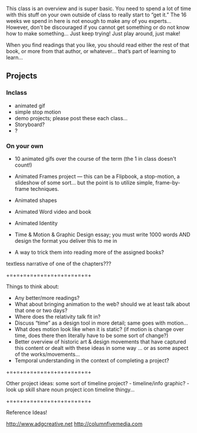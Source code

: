 This class is an overview and is super basic. You need to spend a lot of time with this stuff on your own outside of class to really start to “get it.” The 16 weeks we spend in here is not enough to make any of you experts… However, don't be discouraged if you cannot get something or do not know how to make something… Just keep trying! Just play around, just make!

When you find readings that you like, you should read either the rest of that book, or more from that author, or whatever… that’s part of learning to learn…

## Projects
### Inclass
- animated gif
- simple stop motion
- demo projects; please post these each class…
- Storyboard?
- ?

### On your own
- 10 animated gifs over the course of the term (the 1 in class doesn't count!)
- Animated Frames project — this can be a Flipbook, a stop-motion,  a slideshow of some sort… but the point is to utilize simple, frame-by-frame techniques.
- Animated shapes
- Animated Word video and book
- Animated Identity
- Time & Motion & Graphic Design essay; you must write 1000 words AND design the format you deliver this to me in

- A way to trick them into reading more of the assigned books?

textless narrative of one of the chapters???

+=+=+=+=+=+=+=+=+=+=+=+=+

Things to think about:
- Any better/more readings?
- What about bringing animation to the web? should we at least talk about that one or two days?
- Where does the relativity talk fit in?
- Discuss “time” as a design tool in more detail; same goes with motion…
- What does motion look like when it is static? (if motion is change over time, does there then literally have to be some sort of change?)
- Better overview of historic art & design movements that have captured this content or dealt with these ideas in some way … or as some aspect of the works/movements…
- Temporal understanding in the context of completing a project?

+=+=+=+=+=+=+=+=+=+=+=+=+

Other project ideas:
some sort of timeline project?
	- timeline/info graphic?
	- look up skill share noun project icon timeline thingy…

+=+=+=+=+=+=+=+=+=+=+=+=+

Reference Ideas!

http://www.adgcreative.net
http://columnfivemedia.com